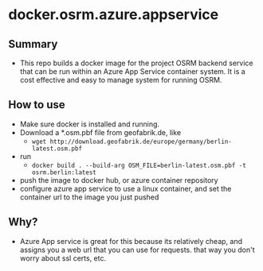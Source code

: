 # docker.osrm.azure.appservice

## Summary

- This repo builds a docker image for the project OSRM backend service that can be run within an Azure App Service container system. It is a cost effective and easy to manage system for running OSRM.

## How to use

- Make sure docker is installed and running.
- Download a *.osm.pbf file from geofabrik.de, like
  - `wget http://download.geofabrik.de/europe/germany/berlin-latest.osm.pbf`
- run
  - `docker build . --build-arg OSM_FILE=berlin-latest.osm.pbf -t osrm.berlin:latest`
- push the image to docker hub, or azure container repository
- configure azure app service to use a linux container, and set the container url to the image you just pushed

## Why?

- Azure App service is great for this because its relatively cheap, and assigns you a web url that you can use for requests. that way you don't worry about ssl certs, etc.
